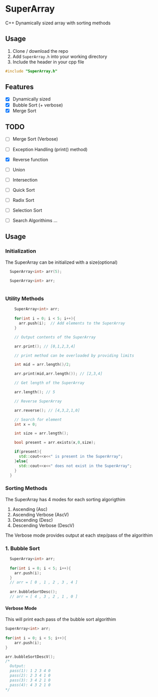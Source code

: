 # SuperArray
C++ Dynamically sized array with sorting methods

## Usage
1. Clone / download the repo
2. Add `SuperArray.h` into your working directory
3. Include the header in your cpp file

```c++
#include "SuperArray.h"
```

## Features
- [x] Dynamically sized
- [x] Bubble Sort (+ verbose)
- [x] Merge Sort 

## TODO
- [ ] Merge Sort (Verbose)
- [ ] Exception Handling (print() method)
- [x] Reverse function
- [ ] Union
- [ ] Intersection
- [ ] Quick Sort
- [ ] Radix Sort
- [ ] Selection Sort
- [ ] Search Algorithims ...


## Usage
### Initialization
The SuperArray can be initialized with a size(optional)
```c++
  SuperArray<int> arr(5);
  
  SuperArray<int> arr;
  
```

### Utility Methods
```c++
    SuperArray<int> arr;
    
    for(int i = 0; i < 5; i++){
      arr.push(i);  // Add elements to the SuperArray
    }

    // Output contents of the SuperArray

    arr.print(); // [0,1,2,3,4]

    // print method can be overloaded by providing limits

    int mid = arr.length()/2;

    arr.print(mid,arr.length()); // [2,3,4]

    // Get length of the SuperArray

    arr.length(); // 5

    // Reverse SuperArray

    arr.reverse(); // [4,3,2,1,0]

    // Search for element
    int x = 0;

    int size = arr.length();

    bool present = arr.exists(x,0,size);

    if(present){
      std::cout<<x<<" is present in the SuperArray";
    }else{
      std::cout<<x<<" does not exist in the SuperArray";
    }
  }
```

### Sorting Methods
The SuperArray has 4 modes for each sorting algorigthim
1. Ascending (Asc)
2. Ascending Verbose (AscV)
3. Descending (Desc)
4. Descending Verbose (DescV)

The Verbose mode provides output at each step/pass of the algorithim

### 1. Bubble Sort
```c++
  SuperArray<int> arr;
  
  for(int i = 0; i < 5; i++){
    arr.push(i);
  }
  // arr = [ 0 , 1 , 2 , 3 , 4 ]
  
  arr.bubbleSortDesc();
  // arr = [ 4 , 3 , 2 , 1 , 0 ]
```

#### Verbose Mode
This will print each pass of the bubble sort algorithim 

```cpp
SuperArray<int> arr;
  
for(int i = 0; i < 5; i++){
    arr.push(i);
}

arr.bubbleSortDescV();
/*
  Output:
  pass(1): 1 2 3 4 0
  pass(2): 2 3 4 1 0
  pass(3): 3 4 2 1 0
  pass(4): 4 3 2 1 0
*/

```
